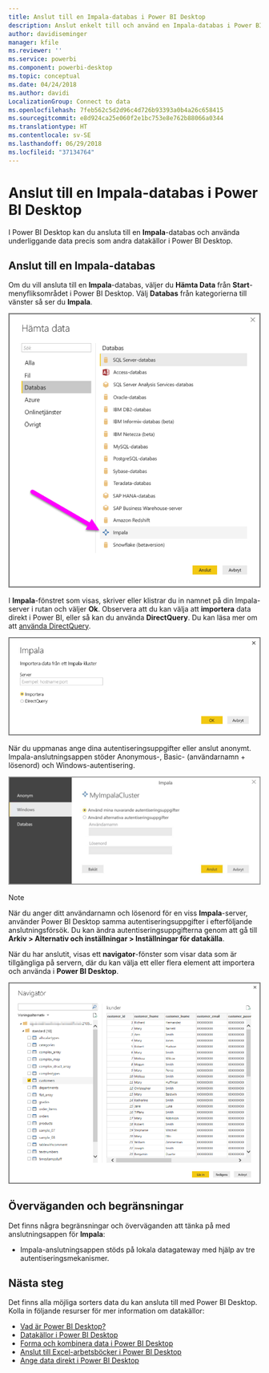 ```yaml
---
title: Anslut till en Impala-databas i Power BI Desktop
description: Anslut enkelt till och använd en Impala-databas i Power BI Desktop
author: davidiseminger
manager: kfile
ms.reviewer: ''
ms.service: powerbi
ms.component: powerbi-desktop
ms.topic: conceptual
ms.date: 04/24/2018
ms.author: davidi
LocalizationGroup: Connect to data
ms.openlocfilehash: 7feb562c5d2d96c4d726b93393a0b4a26c658415
ms.sourcegitcommit: e8d924ca25e060f2e1bc753e8e762b88066a0344
ms.translationtype: HT
ms.contentlocale: sv-SE
ms.lasthandoff: 06/29/2018
ms.locfileid: "37134764"
---
```

# <a name="connect-to-an-impala-database-in-power-bi-desktop"></a>Anslut till en Impala-databas i Power BI Desktop
I Power BI Desktop kan du ansluta till en **Impala**-databas och använda underliggande data precis som andra datakällor i Power BI Desktop.

## <a name="connect-to-an-impala-database"></a>Anslut till en Impala-databas
Om du vill ansluta till en **Impala**-databas, väljer du **Hämta Data** från **Start**-menyfliksområdet i Power BI Desktop. Välj **Databas** från kategorierna till vänster så ser du **Impala**.

![](media/desktop-connect-impala/connect_impala_2.png)

I **Impala**-fönstret som visas, skriver eller klistrar du in namnet på din Impala-server i rutan och väljer **Ok**. Observera att du kan välja att **importera** data direkt i Power BI, eller så kan du använda **DirectQuery**. Du kan läsa mer om att [använda DirectQuery](desktop-use-directquery.md).

![](media/desktop-connect-impala/connect_impala_3a.png)

När du uppmanas ange dina autentiseringsuppgifter eller anslut anonymt. Impala-anslutningsappen stöder Anonymous-, Basic- (användarnamn + lösenord) och Windows-autentisering.

![](media/desktop-connect-impala/connect_impala_4.png)

> [!NOTE]
> När du anger ditt användarnamn och lösenord för en viss **Impala**-server, använder Power BI Desktop samma autentiseringsuppgifter i efterföljande anslutningsförsök. Du kan ändra autentiseringsuppgifterna genom att gå till **Arkiv > Alternativ och inställningar > Inställningar för datakälla**.
> 
> 

När du har anslutit, visas ett **navigator**-fönster som visar data som är tillgängliga på servern, där du kan välja ett eller flera element att importera och använda i **Power BI Desktop**.

![](media/desktop-connect-impala/connect_impala_5.png)

## <a name="considerations-and-limitations"></a>Överväganden och begränsningar
Det finns några begränsningar och överväganden att tänka på med anslutningsappen för **Impala**:

* Impala-anslutningsappen stöds på lokala datagateway med hjälp av tre autentiseringsmekanismer.

## <a name="next-steps"></a>Nästa steg
Det finns alla möjliga sorters data du kan ansluta till med Power BI Desktop. Kolla in följande resurser för mer information om datakällor:

* [Vad är Power BI Desktop?](desktop-what-is-desktop.md)
* [Datakällor i Power BI Desktop](desktop-data-sources.md)
* [Forma och kombinera data i Power BI Desktop](desktop-shape-and-combine-data.md)
* [Anslut till Excel-arbetsböcker i Power BI Desktop](desktop-connect-excel.md)   
* [Ange data direkt i Power BI Desktop](desktop-enter-data-directly-into-desktop.md)   

